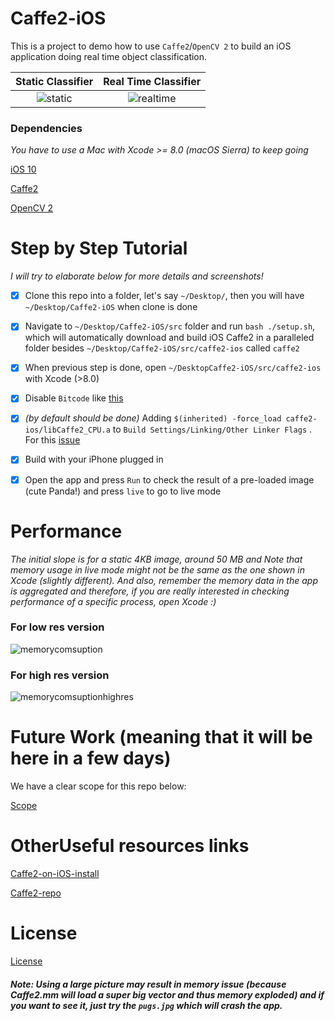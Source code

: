 # Caffe2-iOS

This is a project to demo how to use `Caffe2`/`OpenCV 2` to build an iOS application doing real time object classification.

**Static Classifier**             |  **Real Time Classifier**
:-------------------------:|:-------------------------:
![static](https://cloud.githubusercontent.com/assets/8921629/25570968/37b26e02-2ddf-11e7-806f-20c8e2b0d844.PNG)  | ![realtime](https://cloud.githubusercontent.com/assets/8921629/25570965/32d0b43e-2ddf-11e7-816a-925a2adbc579.PNG)

### Dependencies

*You have to use a Mac with Xcode >= 8.0 (macOS Sierra) to keep going*

[iOS 10](https://www.apple.com/ca/ios/ios-10/)

[Caffe2](https://caffe2.ai/docs/getting-started.html?platform=ios&configuration=compile) 

[OpenCV 2](http://docs.opencv.org/2.4/doc/tutorials/introduction/ios_install/ios_install.html) 


# Step by Step Tutorial

*I will try to elaborate below for more details and screenshots!*

- [X] Clone this repo into a folder, let's say `~/Desktop/`, then you will have `~/Desktop/Caffe2-iOS` when clone is done

- [X] Navigate to `~/Desktop/Caffe2-iOS/src` folder and run `bash ./setup.sh`, which will automatically download and build iOS Caffe2 in a paralleled folder besides  `~/Desktop/Caffe2-iOS/src/caffe2-ios` called `caffe2`

- [X] When previous step is done, open `~/DesktopCaffe2-iOS/src/caffe2-ios` with Xcode (>8.0)

- [X] Disable `Bitcode` like [this](http://stackoverflow.com/questions/31205133/how-to-enable-bitcode-in-xcode-7)

- [X] *(by default should be done)* Adding `$(inherited) -force_load caffe2-ios/libCaffe2_CPU.a` to `Build Settings/Linking/Other Linker Flags` . For this [issue](https://github.com/caffe2/caffe2/issues/347)

- [X] Build with your iPhone plugged in

- [X] Open the app and press `Run` to check the result of a pre-loaded image (cute Panda!) and press `live` to go to live mode

# Performance 

*The initial slope is for a static 4KB image, around 50 MB and Note that memory usage in live mode might not be the same as the one shown in Xcode (slightly different). And also, remember the memory data in the app is aggregated and therefore, if you are really interested in checking performance of a specific process, open Xcode :)*

### For low res version
![memorycomsuption](https://cloud.githubusercontent.com/assets/8921629/25562545/29e545f8-2d3d-11e7-9ab8-f780de05ddeb.png)

### For high res version
![memorycomsuptionhighres](https://cloud.githubusercontent.com/assets/8921629/25568321/066329ec-2db5-11e7-9a65-de6861ed2f25.png)

# Future Work (meaning that it will be here in a few days)

We have a clear scope for this repo below:

[Scope](https://github.com/KleinYuan/Caffe2-iOS/wiki#scope)

# OtherUseful resources links

[Caffe2-on-iOS-install](https://caffe2.ai/docs/getting-started.html?platform=ios&configuration=compile)

[Caffe2-repo](https://github.com/caffe2/caffe2)

# License
[License](LICENSE)

##### Note: Using a large picture may result in memory issue (because Caffe2.mm will load a super big vector and thus memory exploded) and if you want to see it, just try the `pugs.jpg` which will crash the app.
